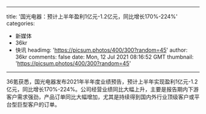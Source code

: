 
---
title: '国光电器：预计上半年盈利1亿元-1.2亿元，同比增长170%-224%'
categories: 
 - 新媒体
 - 36kr
 - 快讯
headimg: 'https://picsum.photos/400/300?random=45'
author: 36kr
comments: false
date: Mon, 12 Jul 2021 08:16:52 GMT
thumbnail: 'https://picsum.photos/400/300?random=45'
---

<div>   
36氪获悉，国光电器发布2021年半年度业绩预告，预计上半年实现盈利1亿元-1.2亿元，同比增长170%-224%。公司经营业绩同比大幅上升，主要是报告期内下游客户需求强劲，产品订单同比大幅增加，尤其是持续得到国内外行业顶级客户或平台型巨型客户的订单。  
</div>
            